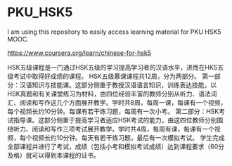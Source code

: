 # PKU_HSK5

I am using this repository to easily access learning material for PKU HSK5 MOOC.

https://www.coursera.org/learn/chinese-for-hsk5

HSK五级课程是一门通过HSK五级的学习提高学习者的汉语水平，进而在HKS五级考试中取得好成绩的课程。
HSK五级慕课课程共12周，分为两部分。
第一部分：汉语知识与技能课。这部分侧重于教授汉语语言知识，训练表达技能，以HSK真题和有关课堂练习为材料，由四位经验丰富的教师分别从听力、语法词汇、阅读和写作这几个方面展开教学。学时共8周，每周一课，每课有一个视频，每个视频长约10分钟。每课有若干练习题，每周有一次小考。
第二部分：HSK考试指导课。这部分侧重于提高学习者适应HSK考试的能力，由这四位教师分别围绕听力、阅读和写作三项考试展开教学。学时共4周，每周有课，每课有一个视频，每个视频长约10分钟。每天有若干练习题，最后有一次模拟考试。
学生完成全部课程并进行了考试，成绩（包括小考和模拟考试成绩）达到课程要求（60分及格）就可以得到本课程的证书。
